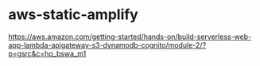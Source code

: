 # aws-static-amplify

https://aws.amazon.com/getting-started/hands-on/build-serverless-web-app-lambda-apigateway-s3-dynamodb-cognito/module-2/?p=gsrc&c=ho_bswa_m1
